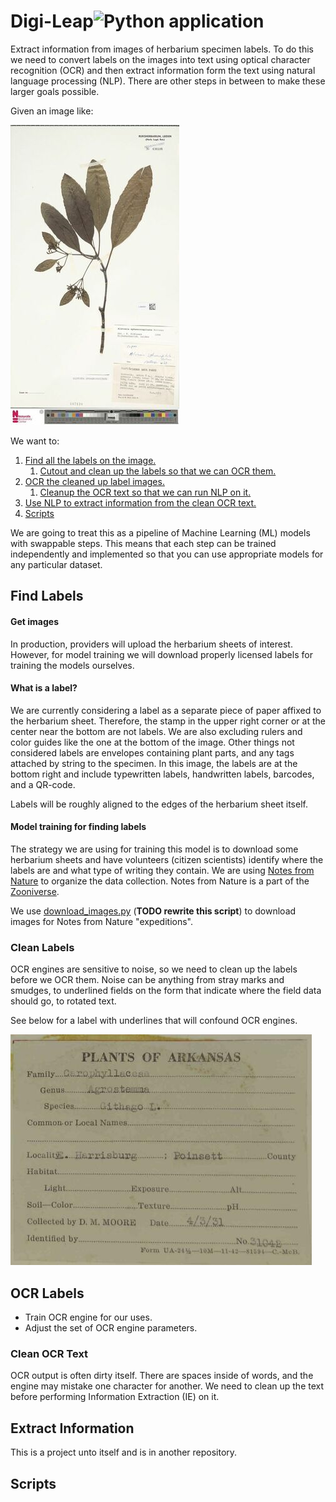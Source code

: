 # Digi-Leap![Python application](https://github.com/rafelafrance/digi_leap/workflows/CI/badge.svg)
Extract information from images of herbarium specimen labels. To do this we need to convert labels on the images into text using optical character recognition (OCR) and then extract information form the text using natural language processing (NLP). There are other steps in between to make these larger goals possible.

Given an image like:

![Figure 1: Herbarium sample image](assets/herbarium_sample_image.jpg)

We want to:
1. [Find all the labels on the image.](#Find-Labels)
   1. [Cutout and clean up the labels so that we can OCR them.](#Clean-Labels)
1. [OCR the cleaned up label images.](#OCR-Labels)
   1. [Cleanup the OCR text so that we can run NLP on it.](#Clean-OCR-Text)
1. [Use NLP to extract information from the clean OCR text.](#Extract-Information)
1. [Scripts](#Scripts)

We are going to treat this as a pipeline of Machine Learning (ML) models with swappable steps. This means that each step can be trained independently and implemented so that you can use appropriate models for any particular dataset.

## Find Labels

#### Get images

In production, providers will upload the herbarium sheets of interest. However, for model training we will download properly licensed labels for training the models ourselves.

#### What is a label?

We are currently considering a label as a separate piece of paper affixed to the herbarium sheet. Therefore, the stamp in the upper right corner or at the center near the bottom are not labels. We are also excluding rulers and color guides like the one at the bottom of the image. Other things not considered labels are envelopes containing plant parts, and any tags attached by string to the specimen. In this image, the labels are at the bottom right and include typewritten labels, handwritten labels, barcodes, and a QR-code.

Labels will be roughly aligned to the edges of the herbarium sheet itself.

#### Model training for finding labels

The strategy we are using for training this model is to download some herbarium sheets and have volunteers (citizen scientists) identify where the labels are and what type of writing they contain. We are using [Notes from Nature](https://www.zooniverse.org/organizations/md68135/notes-from-nature) to organize the data collection. Notes from Nature is a part of the [Zooniverse](https://www.zooniverse.org/).

We use [download_images.py](digi_leap/actions/idigbio_images.py) (**TODO rewrite this script**) to download images for Notes from Nature "expeditions".

### Clean Labels

OCR engines are sensitive to noise, so we need to clean up the labels before we OCR them. Noise can be anything from stray marks and smudges, to underlined fields on the form that indicate where the field data should go, to rotated text.

See below for a label with underlines that will confound OCR engines.

![Figure 2: Label with underlines](assets/label_with_underlines.jpg)

## OCR Labels

- Train OCR engine for our uses.
- Adjust the set of OCR engine parameters.

### Clean OCR Text

OCR output is often dirty itself. There are spaces inside of words, and the engine may mistake one character for another. We need to clean up the text before performing Information Extraction (IE) on it.

## Extract Information

This is a project unto itself and is in another repository.

## Scripts

